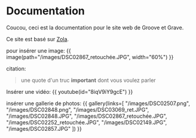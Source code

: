 # Documentation 

Coucou, ceci est la documentation pour le site web de Groove et Grave.

Ce site est basé sur [Zola](https://www.getzola.org/).

pour insérer une image:
{{ image(path="/images/DSC02867_retouchée.JPG", width="60%") }}


citation:
> une quote d'un truc **important** dont vous voulez parler


Insérer une vidéo:
{{ youtube(id="8iqV9iY9gcE") }}

insérer une gallerie de photos:
{{ gallery(links=[
  "/images/DSC02507.png",
  "/images/DSC02848.png",
  "/images/DSC03069_ret.JPG",
  "/images/DSC02848.JPG",
  "/images/DSC02867_retouchée.JPG",
  "/images/DSC02252_retouchée.JPG",
  "/images/DSC02149.JPG",
  "/images/DSC02857.JPG"
]) }}
